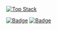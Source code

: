[![Top Stack](https://widget.realdeveloper.pro/api/top?stack=Docker,Ruby,JavaScript)](https://github.com/negabaro)

[![Badge](https://widget.realdeveloper.pro/api/badge?title=Languages%20and%20Framework&badges=JavaScript,React,Vue,Next.js,Nuxt.js,Ruby,Ruby%20on%20Rails)](https://github.com/negabaro)
[![Badge](https://widget.realdeveloper.pro/api/badge?title=Database%20and%20DevOps&badges=Linux,MySQL,Docker,AWS%20EC2,AWS%20S3,AWS%20Route%2053,AWS%20RDS,Git,GitHub)](https://github.com/negabaro)
